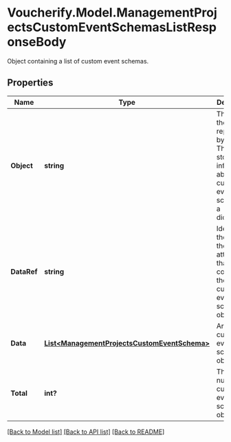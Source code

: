 # Voucherify.Model.ManagementProjectsCustomEventSchemasListResponseBody
Object containing a list of custom event schemas.

## Properties

Name | Type | Description | Notes
------------ | ------------- | ------------- | -------------
**Object** | **string** | The type of the object represented by JSON. This object stores information about the custom event schemas in a dictionary. | [optional] [default to ObjectEnum.List]
**DataRef** | **string** | Identifies the name of the attribute that contains the array of custom event schema objects. | [optional] [default to DataRefEnum.Data]
**Data** | [**List&lt;ManagementProjectsCustomEventSchema&gt;**](ManagementProjectsCustomEventSchema.md) | Array of custom event schema objects. | [optional] 
**Total** | **int?** | The total number of custom event schema objects. | [optional] 

[[Back to Model list]](../README.md#documentation-for-models) [[Back to API list]](../README.md#documentation-for-api-endpoints) [[Back to README]](../README.md)

